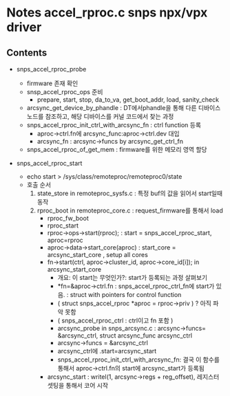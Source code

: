 # Notes accel_rproc.c snps npx/vpx driver

## Contents
- snps_accel_rproc_probe
    - firmware 존재 확인
    - snsp_accel_rproc_ops 준비
        - prepare, start, stop, da_to_va, get_boot_addr, load, sanity_check
    - arcsync_get_device_by_phandle : DT에서phandle을 통해 다른 디바이스 노드를 참조하고, 해당 디바이스를 커널 코드에서 찾는 과정
    - snps_accel_rproc_init_ctrl_with_arcsync_fn : ctrl function 등록 
        - aproc->ctrl.fn에 arcsync_func:aproc->ctrl.dev 대입
        - arcsync_fn : arcsync->funcs by arcsync_get_ctrl_fn
    - snps_accel_rproc_of_get_mem : firmware를 위한 메모리 영역 할당  

- snps_accel_rproc_start
    - echo start > /sys/class/remoteproc/remoteproc0/state
    - 호출 순서
        1. state_store in remoteproc_sysfs.c : 특정 buf의 값을 읽어서 start일때 동작
        2. rproc_boot in remoteproc_core.c : request_firmware를 통해서 load
            - rproc_fw_boot
            - rproc_start
            - rproc->ops->start(rproc); : start = snps_accel_rproc_start, aproc=rproc
            - aproc->data->start_core(aproc) : start_core = arcsync_start_core , setup all cores
            - fn->start(ctrl, aproc->cluster_id, aproc->core_id[i]); in arcsync_start_core
                - 개요: 이 start는 무엇인가?: start가 등록되는 과정 살펴보기
                - *fn=&aproc->ctrl.fn : snps_accel_rproc_ctrl_fn에 start가 있음. : struct with pointers for control function
                - ( struct snps_accel_rproc *aproc = rproc->priv ) ? 아직 파악 못함
                - ( snps_accel_rproc_ctrl : ctrl이고 fn 포함 )
                - arcsync_probe in snps_arcsync.c : arcsync->funcs= &arcsync_ctrl, struct arcsync_func arcsync_ctrl
                - arcsync->funcs = &arcsync_ctrl
                - arcsync_ctrl에 .start=arcsync_start
                - snps_accel_rproc_init_ctrl_with_arcsync_fn: 결국 이 함수를 통해서 aproc->ctrl.fn의 start에 arcsync_start가 등록됨 
            - arcsync_start : writel(1, arcsync->regs + reg_offset), 레지스터 셋팅을 통해서 코어 시작
